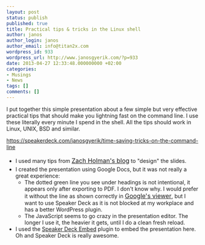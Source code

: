 ```yaml
---
layout: post
status: publish
published: true
title: Practical tips & tricks in the Linux shell
author: janos
author_login: janos
author_email: info@titan2x.com
wordpress_id: 933
wordpress_url: http://www.janosgyerik.com/?p=933
date: 2013-04-27 12:33:48.000000000 +02:00
categories:
- Musings
- News
tags: []
comments: []
---
```

I put together this simple presentation about a few simple but very effective practical tips that should make you lightning fast on the command line. I use these literally every minute I spend in the shell. All the tips should work in Linux, UNIX, BSD and similar.

https://speakerdeck.com/janosgyerik/time-saving-tricks-on-the-command-line
<ul>
	<li>I used many tips from <a style="line-height: 1.714285714; font-size: 1rem;" href="http://zachholman.com/posts/slide-design-for-developers/">Zach Holman's blog</a> to "design" the slides.</li>
	<li>I created the presentation using Google Docs, but it was not really a great experience:
<ul>
	<li>The dotted green line you see under headings is not intentional, it appears only after exporting to PDF. I don't know why. I would prefer it without the line as shown correctly in <a style="font-size: 1rem;" href="https://docs.google.com/presentation/d/13N06QfsemvTFiQLF5nC-eatlktmj5DMFAzxexwJ8TgA/pub?start=false&amp;loop=false&amp;delayms=3000">Google's viewer</a>, but I want to use Speaker Deck as it is not blocked at my workplace and has a better WordPress plugin.</li>
	<li>The JavaScript seems to go crazy in the presentation editor. The longer I use it, the heavier it gets, until I do a clean fresh reload.</li>
</ul>
</li>
	<li>I used the <a href="http://wordpress.org/extend/plugins/speakerdeck-embed/">Speaker Deck Embed</a> plugin to embed the presentation here. Oh and Speaker Deck is really awesome.</li>
</ul>

